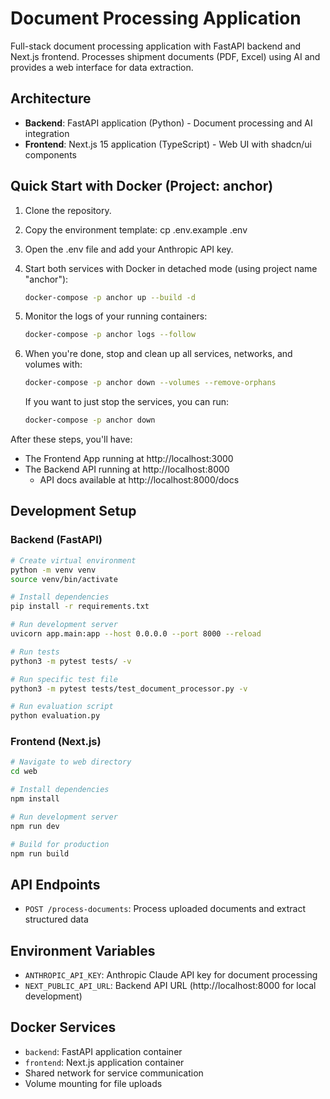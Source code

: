 # Document Processing Application

Full-stack document processing application with FastAPI backend and Next.js frontend. Processes shipment documents (PDF,
Excel) using AI and provides a web interface for data extraction.

## Architecture

- **Backend**: FastAPI application (Python) - Document processing and AI integration
- **Frontend**: Next.js 15 application (TypeScript) - Web UI with shadcn/ui components

## Quick Start with Docker (Project: anchor)

1. Clone the repository.
2. Copy the environment template:
   cp .env.example .env
3. Open the .env file and add your Anthropic API key.
4. Start both services with Docker in detached mode (using project name "anchor"):

   ```bash
   docker-compose -p anchor up --build -d
   ```

5. Monitor the logs of your running containers:

   ```bash
   docker-compose -p anchor logs --follow
   ```

6. When you're done, stop and clean up all services, networks, and volumes with:

   ```bash
   docker-compose -p anchor down --volumes --remove-orphans
   ```

   If you want to just stop the services, you can run:
   ```bash
   docker-compose -p anchor down
   ```

After these steps, you'll have:

- The Frontend App running at http://localhost:3000
- The Backend API running at http://localhost:8000
    - API docs available at http://localhost:8000/docs

## Development Setup

### Backend (FastAPI)

```bash
# Create virtual environment
python -m venv venv
source venv/bin/activate

# Install dependencies
pip install -r requirements.txt

# Run development server
uvicorn app.main:app --host 0.0.0.0 --port 8000 --reload

# Run tests
python3 -m pytest tests/ -v

# Run specific test file
python3 -m pytest tests/test_document_processor.py -v

# Run evaluation script
python evaluation.py
```

### Frontend (Next.js)

```bash
# Navigate to web directory
cd web

# Install dependencies
npm install

# Run development server
npm run dev

# Build for production
npm run build
```

## API Endpoints

- `POST /process-documents`: Process uploaded documents and extract structured data

## Environment Variables

- `ANTHROPIC_API_KEY`: Anthropic Claude API key for document processing
- `NEXT_PUBLIC_API_URL`: Backend API URL (http://localhost:8000 for local development)

## Docker Services

- `backend`: FastAPI application container
- `frontend`: Next.js application container
- Shared network for service communication
- Volume mounting for file uploads
